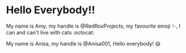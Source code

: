 # Hello Everybody!! 

My name is Amy, my handle is @RedRoxProjects, my favourite emoji :sparkles:, I can and can't live with cats :octocat:

My name is Anisa, my handle is @Anisa001, Hello everybody! :smiley:
